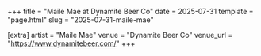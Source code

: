 +++
title = "Maile Mae at Dynamite Beer Co"
date = 2025-07-31
template = "page.html"
slug = "2025-07-31-maile-mae"

[extra]
artist = "Maile Mae"
venue = "Dynamite Beer Co"
venue_url = "https://www.dynamitebeer.com/"
+++
